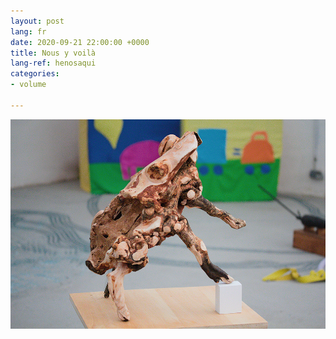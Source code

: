 ```yaml
---
layout: post
lang: fr
date: 2020-09-21 22:00:00 +0000
title: Nous y voilà
lang-ref: henosaqui
categories:
- volume

---
```

![](/imgs/skuldur-30-up.jpg)